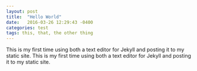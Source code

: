 ```yaml
---
layout: post
title:  "Hello World"
date:   2016-03-26 12:29:43 -0400
categories: test
tags: this, that, the other thing
---
```



This is my first time using both a text editor for Jekyll and posting it to my static site.
This is my first time using both a text editor for Jekyll and posting it to my static site.
